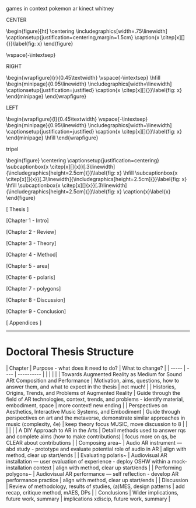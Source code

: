 games in context
pokemon ar
kinect whitney

CENTER

\begin{figure}[ht]
        \centering
        \includegraphics[width=.75\linewidth]
        \captionsetup{justification=centering,margin=1.5cm}
        \caption{x \citep[x][]{}}\label{fig: x}
\end{figure}

\vspace{-\intextsep}


RIGHT

\begin{wrapfigure}{r}{0.45\textwidth}
        \vspace{-\intextsep}
        \hfill
        \begin{minipage}{0.95\linewidth}
                \includegraphics[width=\linewidth]
                \captionsetup{justification=justified}
                \caption{x \citep[x][]{}}\label{fig: x}
        \end{minipage}
\end{wrapfigure}

LEFT

\begin{wrapfigure}{l}{0.45\textwidth}
        \vspace{-\intextsep}
    \begin{minipage}{0.95\linewidth}
                \includegraphics[width=\linewidth]
                \captionsetup{justification=justified}
                \caption{x \citep[x][]{}}\label{fig: x}
        \end{minipage}
        \hfill
\end{wrapfigure}

tripel

\begin{figure}
    \centering
    \captionsetup{justification=centering}
    \subcaptionbox{x \citep[x][]{x}}[.3\linewidth]{\includegraphics[height=2.5cm]{}}\label{fig: x}
    \hfill
    \subcaptionbox{x \citep[x][]{x}}[.3\linewidth]{\includegraphics[height=2.5cm]{}}\label{fig: x}
    \hfill
    \subcaptionbox{x \citep[x][]{x}}[.3\linewidth]{\includegraphics[height=2.5cm]{}}\label{fig: x}
    \caption{x}\label{x}
\end{figure}


 [ Thesis ]
<!--    Archiving
        [ ]     Remove links to github in study chapters now that repo is at start
        [ ]     bfg scrub repo of .bib for filepath opsec
        Figures 4h 
        [ ]     Find sources for all figures used so far
        [ ]     Add new figures to all chapters
            [ ] polaris Unity / Pd
            [ ] polygons Unity / Pd
            [ ] Discussion xrtspace new website
        [ ]     Figure placement, stacking, hspace etc.
        [ ]     Landscape wholepage figures
        [ ]     Captions for detail, copy from text two sentences max
        [x]     Statement on contenta availability -> email for access
        [x]     Create Figure List
        
        Tables 1h
        [x]     Create Table List
        [ ]     Convert tables to LaTeX
        
        Narrative / Voice 2h
        [ ]     Read chapter beginning / ends
        [ ]     1st or 3rd person?
        [ ]     Tenses
        
        LaTeX 2h
        [ ]     Enable hbox/vbox warnings and check all
        [x]     Long chap subtitle layout
        [ ]     Use acronyms?
        [x]     Decide on clearpages and newpages and blankpages
        [x]     Chapter styling, 
        [x]     Chapter Quote styling
        [x]     CHECK ALL \autofills in doctoral-thesis.tex
        
        Vocabulary 1h
        [ ]     User, performer, immersant.
        [ ]     Another but I forgot
        [x]     Archive zenodo
        
        Punctuation 1h
        [x]     Standardise quotation mark style in LaTeX
            [x]     Single or double (British / American)
            [x]     Fix to ` ' or `` ''
        [x]     Check for double spcaes
        Abstract 30m
        [x]     Complete abstract text
        [x]     abstract.tex layout and choose on name (summary?)
        Frontmatter 1h
        [x]     Complete acknowledgements
                [x] include projects and urls from all 3 studies
        [x]     publications.tex add and layout
        [x] Citations 2h
        [x]     Check all citations in Zotero and in .bib
        [x]     Decide on bibliography style
        [x]     host bilbow et al on github.io or zenodo
        Footnotes 30m
        [x]     Use of website links for non-citing material
                [x]     2 moma?
                [x]     5 aftershokz
                [x]     5 karma
                [x]     5 max
                [x]     5 winer
                [x]     5 espressif
                [x]     5 ircam add foortnote keep cite
                [x]     5 icst add footnote keep cite
                [x]     5 leapmotion 2016
                [x]     5 leapmotion 2017
                [x]     5 UL 2020a
                [x]     5 UL 2020
                [x]     5 rode
--->
 [Chapter 1 - Intro]
<!--    [ ]     Add working definitions
        [ ]     Re-draft
        [x]     Chapter Quote
--->
 [Chapter 2 - Review]
<!--    [ ]     Chapter Quote
        Include
        [ ]     Tanaka
        [ ]     Shaw
        [ ]     turchet hamilton and camci 2021
        [ ]     More context
--->
 [Chapter 3 - Theory]
<!--    [ ]     Trim quotes
        [x]     Chapter Quote
--->
 [Chapter 4 - Method]
<!--    [ ]     Chapter Quote
        [ ]     Look back at Miro diagram
--->
 [Chapter 5 - area]
<!--    [ ]     Chapter Quote
        Documentation
        [ ]     Include study blog, repo, and wiki links.
        Other
        [ ]     Re-draft
        [ ]     Link to theory
        [ ]     Link to design patterns
--->
 [Chapter 6 - polaris]
<!--    [ ]     Chapter Quote
        Documentation
        [ ]     Include study blog, repo, and wiki links.
        Other
        [ ]     Re-draft
        [ ]     Link to theory
        [ ]     Link to design patterns
        [ ]     iframes -> explain and do screenshots
        Ethics Statement
        [ ]     Pull what you want and move rest to appendix?
--->
 [Chapter 7 - polygons]
<!--    Documentation
        [ ]     Include study blog, repo, and wiki links.
        Other
        [ ]     Tidy Pd patches - rename click+-
        [ ]     Tidy .cs scripts
        [ ]     Link fig: to github scripts and pd patches
        [ ]     Add Vincs <- dance and visuals but not music
        [ ]     Add Amy Brandon <- ar headset performances and preprint, as well as 2018a
        [x]     Chapter Quote
--->
 [Chapter 8 - Discussion]
<!--    Other
        [ ]     Re-Draft design patterns
        [ ]     EXPLAIN OOD
        [ ]     Consequences dp?
        [ ]     Include Ali Heston's framework for designing XR

        [ ]     ADD STUDY EVIDENCE TO THIS CHAPTER NOW
        [ ]     Move patterns to new chapter
        [x]     Chapter Quote
--->
 [Chapter 9 - Conclusion]
<!--    
        [ ]     Chapter Quote
--->
 [ Appendices ]
<!--    LaTeX
        [ ]     Add labels, back-link
        polaris
        [ ]     Redraft Ethics statement >> move to 4
        Create GitHub wikis
        [x]     area
        [x]     polaris
        [x]     polygons
        Complete GitHub wikis
        [x]     area
                [x]     audio interface
        [x]     polaris
        [x]     polygons
        Layout
        [x]     Decide on appendix layout (Repository -> Thesis)
        area
        [x]     Guide
        [x]     List of videos
        [x]     List of recordings
        [x]     Blog
        [x]     Link to blog, repository, wiki
        [x]     Code
        polaris
        [x]     Guide
        [x]     Blog
        [x]     List of videos
        [x]     Link to blog, repository, wiki
        [x]     Code
        [x]     Polaris Study Content
        polygons
        [x]     Guide
        [x]     List of videos
        [x]     Blog
        [x]     Link to blog, repository, wiki
        [x]     Code
--->
--------




























# Doctoral Thesis Structure
| Chapter                                                                       | Purpose - what does it need to do?                                                                               | What to change?                                |
|
----- |
---- |
---------- |
|                                                                               |                                                                                                                  |                                                |
| Towards Augmented Reality as Medium for Sound ARt Composition and Performance | Motivation, aims, questions, how to answer them, and what to expect in the thesis                                | not much!                                      |
| Histories, Origins, Trends, and Problems of Augmented Reality                 | Guide through the field of AR technologies, context, trends, and problems - identify material, embodiment, space | more context! new ending                       |
| Perspectives on Aesthetics, Interactive Music Systems, and Embodiment         | Guide through perspectives on art and the metaverse, demonstrate similar approaches in music (complexity, 4e)    | keep theory focus MUSIC, move discussion to 8  |
|                                                                               |                                                                                                                  |                                                |
| A DIY Approach to AR in the Arts                                              | Detail methods used to answer rqs and complete aims (how to make contributions)                                  | focus more on qs, be CLEAR about contributions |
| Composing area~                                                               | Audio AR instrument — abd study - prototype and evaluate potential role of audio in AR                           | align with method, clear up start/ends         |
| Evaluating polaris~                                                           | Audiovisual AR installation — user evaluation of experience - deploy OSHW within a mock-installation context     | align with method, clear up start/ends         |
| Performing polygons~                                                          | Audiovisual AR performance — self reflection - develop AR performance practice                                   | align with method, clear up start/ends         |
| Discussion                                                                    | Review of methodology, results of studies, (a)MES, design patterns                                               | add recap, critique method, mAES, DPs          |
| Conclusions                                                                   | Wider implications, future work, summary                                                                         | implications xdiscip, future work, summary     |